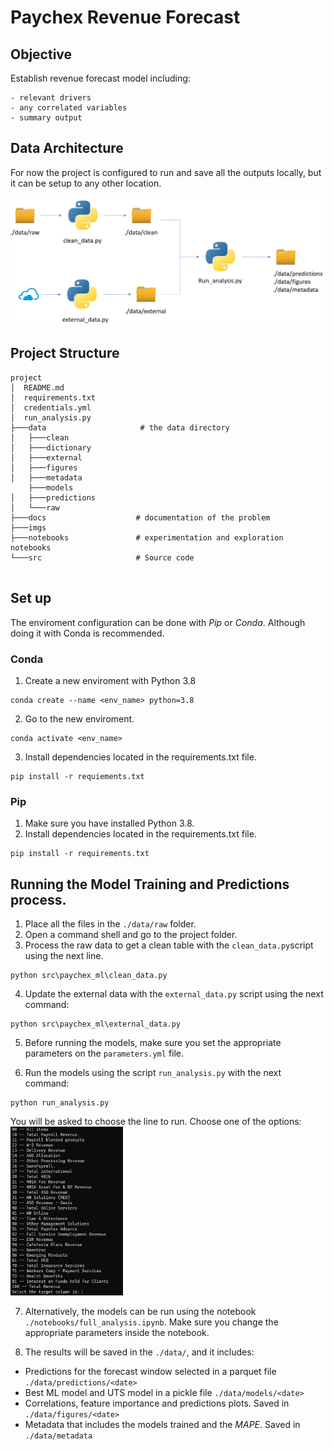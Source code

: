 # Paychex Revenue Forecast

## Objective

Establish revenue forecast model including:

    - relevant drivers
    - any correlated variables
    - summary output

## Data Architecture

For now the project is configured to run and save all the outputs locally, but it can be setup to any other location.

![Architecture](./imgs/architecture.PNG)

## Project Structure

```text
project
│  README.md
│  requirements.txt
│  credentials.yml
│  run_analysis.py
├───data                     # the data directory
│   ├───clean
│   ├───dictionary
│   ├───external
│   ├───figures
│   ├───metadata
    ├───models
│   ├───predictions
│   └───raw
├───docs                    # documentation of the problem
├───imgs
├───notebooks               # experimentation and exploration notebooks
└───src                     # Source code


```

## Set up

The enviroment configuration can be done with *Pip* or *Conda*. Although doing it with Conda is recommended.

### Conda

1. Create a new enviroment with Python 3.8
```commandline
conda create --name <env_name> python=3.8
```

2. Go to the new enviroment.
```commandline
conda activate <env_name>
```
3. Install dependencies located in the requirements.txt file.
```commandline
pip install -r requiements.txt
```

### Pip

1. Make sure you have installed Python 3.8.
2. Install dependencies located in the requirements.txt file.
```commandline
pip install -r requirements.txt
```

## Running the Model Training and Predictions process.

1. Place all the files in the `./data/raw` folder.
2. Open a command shell and go to the project folder.
3. Process the raw data to get a clean table with the `clean_data.py`script using the next line.
```commandline
python src\paychex_ml\clean_data.py
```
4. Update the external data with the `external_data.py` script using the next command:
```commandline
python src\paychex_ml\external_data.py
```
5. Before running the models, make sure you set the appropriate parameters on the `parameters.yml` file.

6. Run the models using the script `run_analysis.py` with the next command:
```commandline
python run_analysis.py
```
You will be asked to choose the line to run. Choose one of the options:
<img height="270" src="./imgs/menu.PNG" title="Menu" width="180"/>

7. Alternatively, the models can be run using the notebook `./notebooks/full_analysis.ipynb`. Make sure you change the 
appropriate parameters inside the notebook.

8. The results will be saved in the `./data/`, and it includes:
- Predictions for the forecast window selected in a parquet file `./data/predictions/<date>`
- Best ML model and UTS model in a pickle file `./data/models/<date>`
- Correlations, feature importance and predictions plots. Saved in `./data/figures/<date>`
- Metadata that includes the models trained and the *MAPE*. Saved in `./data/metadata`